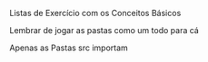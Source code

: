 Listas de Exercício com os Conceitos Básicos

Lembrar de jogar as pastas como um todo para cá

Apenas as Pastas src importam
